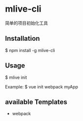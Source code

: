 # mlive-cli
简单的项目初始化工具

## Installation
$ npm install -g mlive-cli

## Usage
$ mlive init <temlplate-name> <project-name>

Example:
$ vue init webpack myApp

## available Templates
- webpack 
